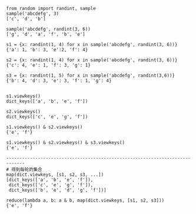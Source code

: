 
    from random import randint, sample
    sample('abcdefg', 3)
    ['c', 'd', 'b']
    
    sample('abcdefg', randint(3, 6))
    ['g', 'd', 'a', 'f', 'b', 'e']
    
    s1 = {x: randint(1, 4) for x in sample('abcdefg', randint(3, 6))}
    {'a': 1, 'b': 3, 'e':2, 'f': 4}
    
    s2 = {x: randint(1, 4) for x in sample('abcdefg', randint(3, 6))}
    {'c': 4, 'e': 1, 'f': 3, 'g': 1}
    
    s3 = {x: randint(1, 5) for x in sample('abcdefg', randint(3,6))}
    {'b': 4, 'd': 3, 'e': 3, 'f': 1, 'g': 4}
    
    
    s1.viewkeys()
    dict_keys(['a', 'b', 'e', 'f'])
    
    s2.viewkeys()
    dict_keys(['c', 'e', 'g', 'f'])
    
    s1.viewkeys() & s2.viewkeys()
    {'e', 'f'}
    
    s1.viewkeys() & s2.viewkeys() & s3.viewkeys()
    {'e', 'f'}
    
    -----------------------------------------------------------------------------
    # 得到每轮的集合
    map(dict.viewkeys, [s1, s2, s3, ...])
    [dict_keys(['a', 'b', 'e', 'f']),
     dict_keys(['c', 'e', 'g', 'f']),
     dict_keys(['b', 'e', 'd', 'g', 'f'])]
     
    reduce(lambda a, b: a & b, map(dict.viewkeys, [s1, s2, s3]))
    {'e', 'f'}

    
    